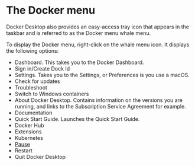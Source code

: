 # The Docker menu

Docker Desktop also provides an easy-access tray icon that appears in the taskbar and is referred to as the Docker menu whale menu.

To display the Docker menu, right-click on the whale menu icon. It displays the following options:

- Dashboard. This takes you to the Docker Dashboard.
- Sign in/Create Dock Id
- Settings. Takes you to the Settings, or Preferences is you use a macOS.
- Check for updates
- Troubleshoot
- Switch to Windows containers
- About Docker Desktop. Contains information on the versions you are running, and links to the Subscription Service Agreement for example.
- Documentation
- Quick Start Guide. Launches the Quick Start Guide.
- Docker Hub
- Extensions
- Kubernetes
- [Pause](https://github.com/nholuongut/dockerlabs/tree/master/workshop/dockerdesktop/mac/menu/pause#pause-docker-desktop)
- Restart
- Quit Docker Desktop

